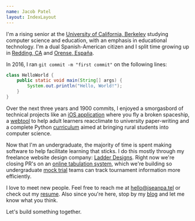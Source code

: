 ```yaml
---
name: Jacob Patel
layout: IndexLayout
---
```


I'm a rising senior at the [University of California, Berkeley](https://www.berkeley.edu/) studying computer science and education, with an emphasis in educational technology. I'm a dual Spanish-American citizen and I split time growing up in [Redding, CA](https://en.wikipedia.org/wiki/Redding,_California) and [Orense, España](https://es.wikipedia.org/wiki/Orense).

In 2016, I ran `git commit -m "first commit"` on the following lines:

```java:HelloWorld.java
class HelloWorld {
    public static void main(String[] args) {
        System.out.println("Hello, World!");
    }
}
```

Over the next three years and 1900 commits, I enjoyed a smorgasbord of technical projects like an [iOS application](https://github.com/jseanpatel/flyright) where you fly a broken spaceship, a [webtool](https://maribel.io) to help adult learners reacclimate to university paper-writing and a complete Python [curriculum](https://treetoplearning.org/) aimed at bringing rural students into computer science.

Now that I'm an undergraduate, the majority of time is spent making software to help facilitate learning that sticks. I do this mostly through my freelance website design company: [Ladder Designs](https://ladderdesigns.co). Right now we're closing PR's on an [online tabulation system](https://atabical.calmocktrial.com/), which we're building so undergraduate [mock trial](https://www.collegemocktrial.org/) teams can track tournament information more efficiently.

I love to meet new people. Feel free to reach me at [hello@jseanpa.tel](mailto:hello@jseanpa.tel) or check out my [resume](https://drive.google.com/open?id=1zn7AY7H7qoi3dBHJk6UciWDOOvsibOyN). Also since you're here, stop by my [blog](./blog) and let me know what you think.

Let's build something together.
